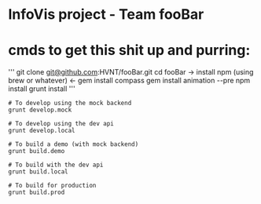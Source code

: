# InfoVis project - Team fooBar

# cmds to get this shit up and purring:
'''
git clone git@github.com:HVNT/fooBar.git
cd fooBar
-> install npm (using brew or whatever) <-
gem install compass
gem install animation --pre
npm install
grunt install
'''

```
# To develop using the mock backend
grunt develop.mock

# To develop using the dev api
grunt develop.local

# To build a demo (with mock backend)
grunt build.demo

# To build with the dev api
grunt build.local

# To build for production
grunt build.prod
```

